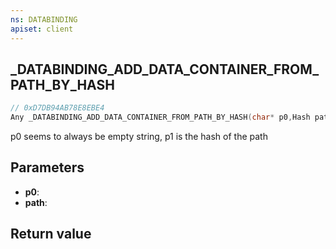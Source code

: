 ```yaml
---
ns: DATABINDING
apiset: client
---
```

## _DATABINDING_ADD_DATA_CONTAINER_FROM_PATH_BY_HASH

```c
// 0xD7DB94AB78E8EBE4
Any _DATABINDING_ADD_DATA_CONTAINER_FROM_PATH_BY_HASH(char* p0,Hash path);
```

p0 seems to always be empty string, p1 is the hash of the path

## Parameters
* **p0**:
* **path**:

## Return value